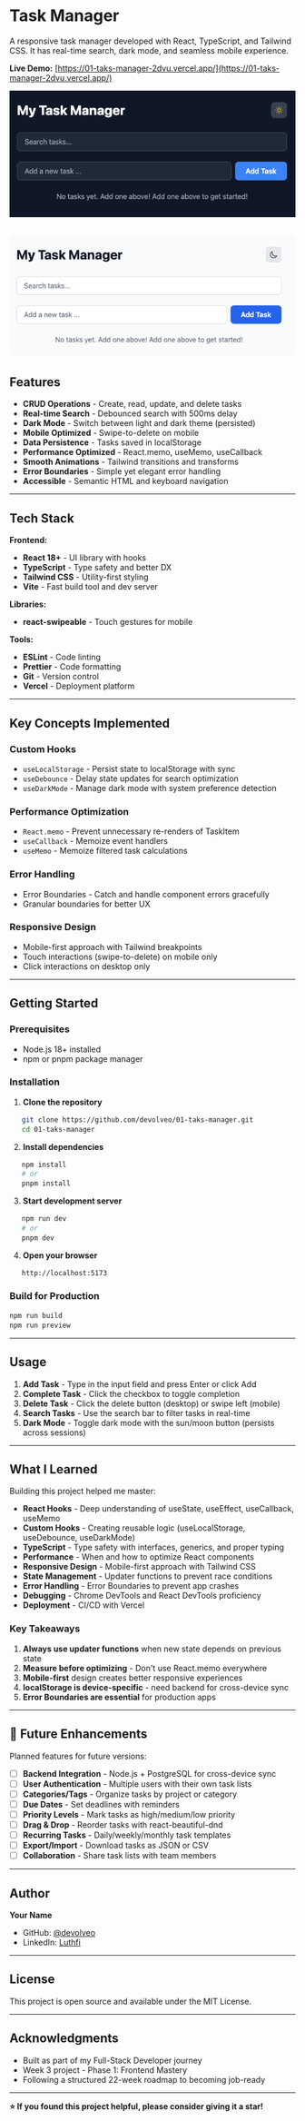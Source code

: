 # Task Manager

A responsive task manager developed with React, TypeScript, and Tailwind CSS. It has real-time search, dark mode, and seamless mobile experience.

**Live Demo:** [https://01-taks-manager-2dvu.vercel.app/](https://01-taks-manager-2dvu.vercel.app/)

![Task Manager Preview](image-1.png)

## ![alt text](image.png)

## Features

- **CRUD Operations** - Create, read, update, and delete tasks
- **Real-time Search** - Debounced search with 500ms delay
- **Dark Mode** - Switch between light and dark theme (persisted)
- **Mobile Optimized** - Swipe-to-delete on mobile
- **Data Persistence** - Tasks saved in localStorage
- **Performance Optimized** - React.memo, useMemo, useCallback
- **Smooth Animations** - Tailwind transitions and transforms
- ️**Error Boundaries** - Simple yet elegant error handling
- **Accessible** - Semantic HTML and keyboard navigation

---

## Tech Stack

**Frontend:**

- **React 18+** - UI library with hooks
- **TypeScript** - Type safety and better DX
- **Tailwind CSS** - Utility-first styling
- **Vite** - Fast build tool and dev server

**Libraries:**

- **react-swipeable** - Touch gestures for mobile

**Tools:**

- **ESLint** - Code linting
- **Prettier** - Code formatting
- **Git** - Version control
- **Vercel** - Deployment platform

---

## Key Concepts Implemented

### Custom Hooks

- `useLocalStorage` - Persist state to localStorage with sync
- `useDebounce` - Delay state updates for search optimization
- `useDarkMode` - Manage dark mode with system preference detection

### Performance Optimization

- `React.memo` - Prevent unnecessary re-renders of TaskItem
- `useCallback` - Memoize event handlers
- `useMemo` - Memoize filtered task calculations

### Error Handling

- Error Boundaries - Catch and handle component errors gracefully
- Granular boundaries for better UX

### Responsive Design

- Mobile-first approach with Tailwind breakpoints
- Touch interactions (swipe-to-delete) on mobile only
- Click interactions on desktop only

---

## Getting Started

### Prerequisites

- Node.js 18+ installed
- npm or pnpm package manager

### Installation

1. **Clone the repository**

```bash
   git clone https://github.com/devolveo/01-taks-manager.git
   cd 01-taks-manager
```

2. **Install dependencies**

```bash
   npm install
   # or
   pnpm install
```

3. **Start development server**

```bash
   npm run dev
   # or
   pnpm dev
```

4. **Open your browser**

```
   http://localhost:5173
```

### Build for Production

```bash
npm run build
npm run preview
```

---

## Usage

1. **Add Task** - Type in the input field and press Enter or click Add
2. **Complete Task** - Click the checkbox to toggle completion
3. **Delete Task** - Click the delete button (desktop) or swipe left (mobile)
4. **Search Tasks** - Use the search bar to filter tasks in real-time
5. **Dark Mode** - Toggle dark mode with the sun/moon button (persists across sessions)

---

## What I Learned

Building this project helped me master:

- **React Hooks** - Deep understanding of useState, useEffect, useCallback, useMemo
- **Custom Hooks** - Creating reusable logic (useLocalStorage, useDebounce, useDarkMode)
- **TypeScript** - Type safety with interfaces, generics, and proper typing
- **Performance** - When and how to optimize React components
- **Responsive Design** - Mobile-first approach with Tailwind CSS
- **State Management** - Updater functions to prevent race conditions
- **Error Handling** - Error Boundaries to prevent app crashes
- **Debugging** - Chrome DevTools and React DevTools proficiency
- **Deployment** - CI/CD with Vercel

### Key Takeaways

1. **Always use updater functions** when new state depends on previous state
2. **Measure before optimizing** - Don't use React.memo everywhere
3. **Mobile-first** design creates better responsive experiences
4. **localStorage is device-specific** - need backend for cross-device sync
5. **Error Boundaries are essential** for production apps

---

## 🔮 Future Enhancements

Planned features for future versions:

- [ ] **Backend Integration** - Node.js + PostgreSQL for cross-device sync
- [ ] **User Authentication** - Multiple users with their own task lists
- [ ] **Categories/Tags** - Organize tasks by project or category
- [ ] **Due Dates** - Set deadlines with reminders
- [ ] **Priority Levels** - Mark tasks as high/medium/low priority
- [ ] **Drag & Drop** - Reorder tasks with react-beautiful-dnd
- [ ] **Recurring Tasks** - Daily/weekly/monthly task templates
- [ ] **Export/Import** - Download tasks as JSON or CSV
- [ ] **Collaboration** - Share task lists with team members

---

## Author

**Your Name**

- GitHub: [@devolveo](https://github.com/devolveo)
- LinkedIn: [Luthfi](https://linkedin.com/in/)

---

## License

This project is open source and available under the MIT License.

---

## Acknowledgments

- Built as part of my Full-Stack Developer journey
- Week 3 project - Phase 1: Frontend Mastery
- Following a structured 22-week roadmap to becoming job-ready

---

**⭐ If you found this project helpful, please consider giving it a star!**
